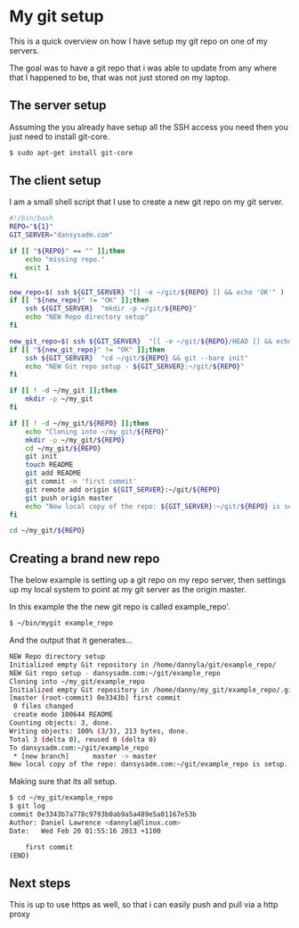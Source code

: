 # My git setup

This is a quick overview on how I have setup my git repo on one of my servers.

The goal was to have a git repo that i was able to update from any where that I happened to be, that was not just stored on my laptop.


The server setup
----------------

Assuming the you already have setup all the SSH access you need then you just need to install git-core.

```sh
$ sudo apt-get install git-core
```


The client setup
-----------------

I am a small shell script that I use to create a new git repo on my git server.

```sh
#!/bin/bash
REPO="${1}"
GIT_SERVER="dansysadm.com"

if [[ "${REPO}" == "" ]];then
	echo "missing repo."
	exit 1
fi

new_repo=$( ssh ${GIT_SERVER} "[[ -e ~/git/${REPO} ]] && echo 'OK'" )
if [[ "${new_repo}" != "OK" ]];then
	ssh ${GIT_SERVER}  "mkdir -p ~/git/${REPO}"
	echo "NEW Repo directory setup"
fi	

new_git_repo=$( ssh ${GIT_SERVER}  "[[ -e ~/git/${REPO}/HEAD ]] && echo 'OK'" )
if [[ "${new_git_repo}" != "OK" ]];then
	ssh ${GIT_SERVER}  "cd ~/git/${REPO} && git --bare init"
	echo "NEW Git repo setup - ${GIT_SERVER}:~/git/${REPO}"
fi

if [[ ! -d ~/my_git ]];then
	mkdir -p ~/my_git
fi

if [[ ! -d ~/my_git/${REPO} ]];then
	echo "Cloning into ~/my_git/${REPO}"
	mkdir -p ~/my_git/${REPO}
    cd ~/my_git/${REPO}
    git init
    touch README
    git add README
    git commit -m 'first commit'
    git remote add origin ${GIT_SERVER}:~/git/${REPO}
    git push origin master
	echo "New local copy of the repo: ${GIT_SERVER}:~/git/${REPO} is setup. "
fi

cd ~/my_git/${REPO}

```

Creating a brand new repo
-------------------------

The below example is setting up a git repo on my repo server, then settings up my local system to point
at my git server as the origin master.

In this example the the new git repo is called example_repo'.

```sh
$ ~/bin/mygit example_repo
```

And the output that it generates...

```sh
NEW Repo directory setup
Initialized empty Git repository in /home/dannyla/git/example_repo/
NEW Git repo setup - dansysadm.com:~/git/example_repo
Cloning into ~/my_git/example_repo
Initialized empty Git repository in /home/danny/my_git/example_repo/.git/
[master (root-commit) 0e3343b] first commit
 0 files changed
 create mode 100644 README
Counting objects: 3, done.
Writing objects: 100% (3/3), 213 bytes, done.
Total 3 (delta 0), reused 0 (delta 0)
To dansysadm.com:~/git/example_repo
 * [new branch]      master -> master
New local copy of the repo: dansysadm.com:~/git/example_repo is setup. 
```

Making sure that its all setup.

```sh
$ cd ~/my_git/example_repo 
$ git log
commit 0e3343b7a778c9793b0ab9a5a489e5a01167e53b
Author: Daniel Lawrence <dannyla@linux.com>
Date:   Wed Feb 20 01:55:16 2013 +1100

    first commit
(END)

```

Next steps
----------

This is up to use https as well, so that i can easily push and pull via a http proxy